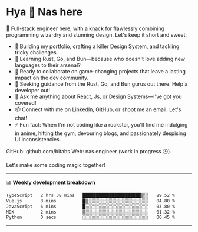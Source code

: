 # Hya 👋 Nas here

👋 Full-stack engineer here, with a knack for flawlessly combining programming wizardry and stunning design. Let's keep it short and sweet:

- 🔭 Building my portfolio, crafting a killer Design System, and tackling tricky challenges.
- 🌱 Learning Rust, Go, and Bun—because who doesn't love adding new languages to their arsenal?
- 👯 Ready to collaborate on game-changing projects that leave a lasting impact on the dev community.
- 🤔 Seeking guidance from the Rust, Go, and Bun gurus out there. Help a developer out!
- 💬 Ask me anything about React, Js, or Design Systems—I've got you covered!
- 📫 Connect with me on LinkedIn, GitHub, or shoot me an email. Let's chat!
- ⚡ Fun fact: When I'm not coding like a rockstar, you'll find me indulging in anime, hitting the gym, devouring blogs, and passionately despising UI inconsistencies.

GitHub: github.com/bitabs
Web: nas.engineer (work in progress 🕒)

Let's make some coding magic together!

-------
📊 **Weekly development breakdown**
<!--START_SECTION:waka-->

```txt
TypeScript   2 hrs 38 mins   ██████████████████████▒░░   89.52 %
Vue.js       8 mins          █▒░░░░░░░░░░░░░░░░░░░░░░░   04.80 %
JavaScript   6 mins          █░░░░░░░░░░░░░░░░░░░░░░░░   03.80 %
MDX          2 mins          ▒░░░░░░░░░░░░░░░░░░░░░░░░   01.32 %
Python       0 secs          ░░░░░░░░░░░░░░░░░░░░░░░░░   00.45 %
```

<!--END_SECTION:waka-->
-------
